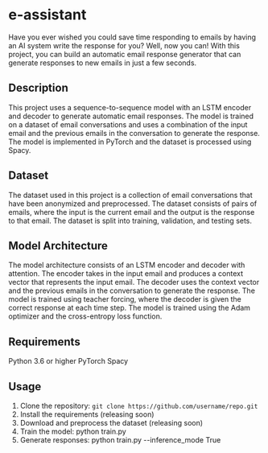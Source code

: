 # e-assistant
Have you ever wished you could save time responding to emails by having an AI system write the response for you? Well, now you can! With this project, you can build an automatic email response generator that can generate responses to new emails in just a few seconds.

## Description
This project uses a sequence-to-sequence model with an LSTM encoder and decoder to generate automatic email responses. The model is trained on a dataset of email conversations and uses a combination of the input email and the previous emails in the conversation to generate the response. The model is implemented in PyTorch and the dataset is processed using Spacy.

## Dataset
The dataset used in this project is a collection of email conversations that have been anonymized and preprocessed. The dataset consists of pairs of emails, where the input is the current email and the output is the response to that email. The dataset is split into training, validation, and testing sets.

## Model Architecture
The model architecture consists of an LSTM encoder and decoder with attention. The encoder takes in the input email and produces a context vector that represents the input email. The decoder uses the context vector and the previous emails in the conversation to generate the response. The model is trained using teacher forcing, where the decoder is given the correct response at each time step. The model is trained using the Adam optimizer and the cross-entropy loss function. 

## Requirements
Python 3.6 or higher
PyTorch
Spacy

## Usage
1. Clone the repository: `git clone https://github.com/username/repo.git`
2. Install the requirements (releasing soon)
3. Download and preprocess the dataset (releasing soon)
4. Train the model: python train.py
5. Generate responses: python train.py --inference_mode True




